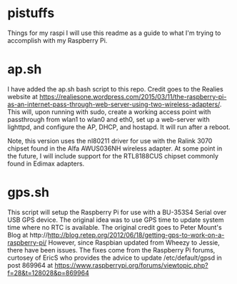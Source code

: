 # pistuffs
Things for my raspi
I will use this readme as a guide to what I'm trying to accomplish with my Raspberry Pi.

# ap.sh

I have added the ap.sh bash script to this repo.  Credit goes to the Realies website at https://realiesone.wordpress.com/2015/03/11/the-raspberry-pi-as-an-internet-pass-through-web-server-using-two-wireless-adapters/.  This will, upon running with sudo, create a working access point with passthrough from wlan1 to wlan0 and eth0, set up a web-server with lighttpd, and configure the AP, DHCP, and hostapd.  It will run after a reboot.

Note, this version uses the nl80211 driver for use with the Ralink 3070 chipset found in the Alfa AWUS036NH wireless adapter.  At some point in the future, I will include support for the RTL8188CUS chipset commonly found in Edimax adapters.


# gps.sh

This script will setup the Raspberry Pi for use with a BU-353S4 Serial over
USB GPS device.  The original idea was to use GPS time to update system time
where no RTC is available.  The original credit goes to Peter Mount's Blog at
http://http://blog.retep.org/2012/06/18/getting-gps-to-work-on-a-raspberry-pi/
However, since Raspbian updated from Wheezy to Jessie, there have been
issues.  The fixes come from the Raspberry Pi forums, curtosey of EricS
who provides the advice to update /etc/default/gpsd in post 869964 at
https://www.raspberrypi.org/forums/viewtopic.php?f=28&t=128028&p=869964
